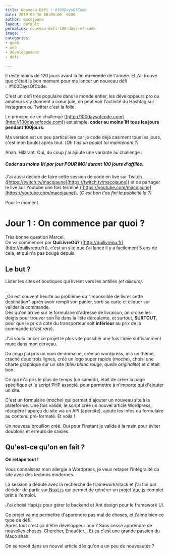 ```yaml
---
title: Nouveau Défi : #100DaysOfCode
date: 2019-09-10 00:00:00 -0400
author: macojaune
layout: default
permalink: nouveau-defi-100-days-of-code
image: ''
categories:
- geek
- web
- développement
- défi

---
```


Il reste moins de 120 jours avant la fin ~~du monde~~ de l'année. Et j'ai trouvé que c'était le bon moment pour me lancer un nouveau défi :  #100DaysOfCode.

C'est un défi très populaire dans le monde entier, les développeurs pro ou amateurs s'y donnent a cœur joie, on peut voir l'activité du Hashtag sur Instagram ou Twitter c'est la folie. 

Le principe de ce challenge ([http://100daysofcode.com](http://100daysofcode.com)) est simple, **coder au moins 1H tous les jours pendant 100jours**. 

Ma version est un peu particulière car je code déjà casiment tous les jours, c'est mon boulot après tout.  (_Oh t'as un boulot toi maintenant ?)_

Ahah. Hilarant. Oui, du coup j'ai ajouté une variante au challenge : 

##### Coder au moins 1H par jour **POUR MOI** durant 100 jours d'affilée. 

J'ai aussi décidé de faire cette session de code en live sur Twitch ([https://twitch.tv/macojaune](https://twitch.tv/macojaune)) et de partager le live sur Youtube une fois terminé ([https://youtube.com/macojaune](https://youtube.com/macojaune)). (_C'est bon t'as fini la publicité la ?)_

Pour le moment.

# Jour 1 : On commence par quoi ?

Très bonne question Marcel.  
On va commencer par **QuiLivreOù?** ([http://quilivreou.fr](http://quilivreou.fr)), c'est un site que j'ai lancé il y a facilement 5 ans de cela, et qui n'a pas bougé depuis. 

## Le but ?

Lister les sites et boutiques qui livrent vers les antilles _(et ailleurs)._ 

_  
_On est souvent heurté au problème du "Impossible de livrer cette destination" après avoir rempli son panier, sorti sa carte et cliquer sur valider la commande.  
Dès qu'on arrive sur le formulaire d'adresse de livraison, on croise les doigts pour trouver son Île dans la liste déroulante, et surtout, **SURTOUT**, pour que le prix à coté du transporteur soit **inférieur** au prix de la commande (_c'est rare_). 

J'ai voulu lancer ce projet le plus vite possible une fois l'idée suffisamment mure dans mon cerveau. 

Du coup j'ai pris un nom de domaine, créé un wordpress, mis un thème, craché deux trois lignes, créé un logo super rapide (_moche_), choisi une charte graphique sur un site (_bleu blanc rouge, quelle originalité_) et c'était bon. 

Ce qui m'a pris le plus de temps (un samedi), était de créer la page spécifique et le script PHP associé, pour permettre à n'importe qui d'ajouter un site. 

C'est un formulaire (_moche_) qui permet d'ajouter un nouveau site à la plateforme. Une fois validé, le script créé un nouvel article Wordpress, récupère l'aperçu du site via un API (apercite), ajoute les infos du formulaire au contenu pré-formaté. Et voila ! 

Un nouveau brouillon créé. Oui pour l'instant je valide à la main pour éviter doublons et erreurs de saisies.

## Qu'est-ce qu'on en fait ? 

**On retape tout !** 

Vous connaissez mon allergie a Wordpress, je veux retaper l'intégralité du site avec des technos modernes. 

La session a débuté avec la recherche de framework/stack et j'ai fini par décider de partir sur[ Nuxt.js](https://nuxtjs.com) qui permet de générer un projet [Vue.js](https://vuejs.org) complet prêt à l'emploi.

J'ai choisi Hapi.js pour gérer le backend et Ant design pour le framework UI. 

Ce projet va me permettre d'apprendre pas mal de choses, et j'aime bien ce type de défi.   
Après tout c'est ça d'être développeur non ? Sans cesse apprendre de nouvelles choses. Chercher, Enquêter… Et ça c'est une grande passion du Maco ahah. 

On se revoit dans un nouvel article dès qu'on a un peu de nouveautés ?